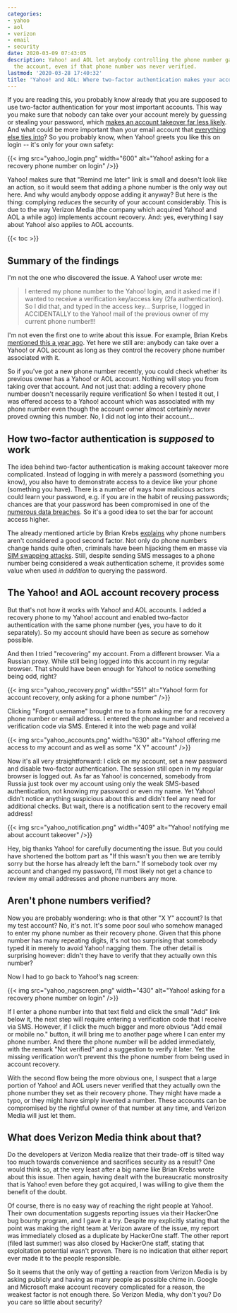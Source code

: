 ```yaml
---
categories:
- yahoo
- aol
- verizon
- email
- security
date: 2020-03-09 07:43:05
description: Yahoo! and AOL let anybody controlling the phone number gain access to
  the account, even if that phone number was never verified.
lastmod: '2020-03-28 17:40:32'
title: 'Yahoo! and AOL: Where two-factor authentication makes your account less secure'
---
```


If you are reading this, you probably know already that you are supposed to use two-factor authentication for your most important accounts. This way you make sure that nobody can take over your account merely by guessing or stealing your password, which [makes an account takeover far less likely](https://security.googleblog.com/2019/05/new-research-how-effective-is-basic.html). And what could be more important than your email account that [everything else ties into](https://krebsonsecurity.com/2013/06/the-value-of-a-hacked-email-account/)? So you probably know, when Yahoo! greets you like this on login -- it's only for your own safety:

{{< img src="yahoo_login.png" width="600" alt="Yahoo! asking for a recovery phone number on login" />}}

Yahoo! makes sure that "Remind me later" link is small and doesn't look like an action, so it would seem that adding a phone number is the only way out here. And why would anybody oppose adding it anyway? But here is the thing: complying *reduces* the security of your account considerably. This is due to the way Verizon Media (the company which acquired Yahoo! and AOL a while ago) implements account recovery. And: yes, everything I say about Yahoo! also applies to AOL accounts.

{{< toc >}}

## Summary of the findings

I'm not the one who discovered the issue. A Yahoo! user wrote me:

> I entered my phone number to the Yahoo! login, and it asked me if I wanted to receive a verification key/access key (2fa authentication). So I did that, and typed in the access key...
> Surprise, I logged in ACCIDENTALLY to the Yahoo! mail of the previous owner of my current phone number!!!

I'm not even the first one to write about this issue. For example, Brian Krebs [mentioned this a year ago](https://krebsonsecurity.com/2019/03/why-phone-numbers-stink-as-identity-proof/). Yet here we still are: anybody can take over a Yahoo! or AOL account as long as they control the recovery phone number associated with it.

So if you've got a new phone number recently, you could check whether its previous owner has a Yahoo! or AOL account. Nothing will stop you from taking over that account. And not just that: adding a recovery phone number doesn't necessarily require verification! So when I tested it out, I was offered access to a Yahoo! account which was associated with my phone number even though the account owner almost certainly never proved owning this number. No, I did not log into their account...

## How two-factor authentication is *supposed* to work

The idea behind two-factor authentication is making account takeover more complicated. Instead of logging in with merely a password (something you know), you also have to demonstrate access to a device like your phone (something you have). There is a number of ways how malicious actors could learn your password, e.g. if you are in the habit of reusing passwords; chances are that your password has been compromised in one of the [numerous data breaches](https://haveibeenpwned.com/). So it's a good idea to set the bar for account access higher.

The already mentioned article by Brian Krebs [explains](https://krebsonsecurity.com/2019/03/why-phone-numbers-stink-as-identity-proof/) why phone numbers aren't considered a good second factor. Not only do phone numbers change hands quite often, criminals have been hijacking them en masse via [SIM swapping attacks](https://en.wikipedia.org/wiki/SIM_swap_scam). Still, despite sending SMS messages to a phone number being considered a weak authentication scheme, it provides some value when used *in addition* to querying the password.

## The Yahoo! and AOL account recovery process

But that's not how it works with Yahoo! and AOL accounts. I added a recovery phone to my Yahoo! account and enabled two-factor authentication with the same phone number (yes, you have to do it separately). So my account should have been as secure as somehow possible.

And then I tried "recovering" my account. From a different browser. Via a Russian proxy. While still being logged into this account in my regular browser. That should have been enough for Yahoo! to notice something being odd, right?

{{< img src="yahoo_recovery.png" width="551" alt="Yahoo! form for account recovery, only asking for a phone number" />}}

Clicking "Forgot username" brought me to a form asking me for a recovery phone number or email address. I entered the phone number and received a verification code via SMS. Entered it into the web page and voilà!

{{< img src="yahoo_accounts.png" width="630" alt="Yahoo! offering me access to my account and as well as some \"X Y\" account" />}}

Now it's all very straightforward: I click on my account, set a new password and disable two-factor authentication. The session still open in my regular browser is logged out. As far as Yahoo! is concerned, somebody from Russia just took over my account using only the weak SMS-based authentication, not knowing my password or even my name. Yet Yahoo! didn't notice anything suspicious about this and didn't feel any need for additional checks. But wait, there is a notification sent to the recovery email address!

{{< img src="yahoo_notification.png" width="409" alt="Yahoo! notifying me about account takeover" />}}

Hey, big thanks Yahoo! for carefully documenting the issue. But you could have shortened the bottom part as "If this wasn't you then we are terribly sorry but the horse has already left the barn." If somebody took over my account and changed my password, I'll most likely not get a chance to review my email addresses and phone numbers any more.

## Aren't phone numbers verified?

Now you are probably wondering: who is that other "X Y" account? Is that my test account? No, it's not. It's some poor soul who somehow managed to enter my phone number as their recovery phone. Given that this phone number has many repeating digits, it's not too surprising that somebody typed it in merely to avoid Yahoo! nagging them. The other detail is surprising however: didn't they have to verify that they actually own this number?

Now I had to go back to Yahoo!&rsquo;s nag screen:

{{< img src="yahoo_nagscreen.png" width="430" alt="Yahoo! asking for a recovery phone number on login" />}}

If I enter a phone number into that text field and click the small "Add" link below it, the next step will require entering a verification code that I receive via SMS. However, if I click the much bigger and more obvious "Add email or mobile no." button, it will bring me to another page where I can enter my phone number. And there the phone number will be added immediately, with the remark "Not verified" and a suggestion to verify it later. Yet the missing verification won't prevent this the phone number from being used in account recovery.

With the second flow being the more obvious one, I suspect that a large portion of Yahoo! and AOL users never verified that they actually own the phone number they set as their recovery phone. They might have made a typo, or they might have simply invented a number. These accounts can be compromised by the rightful owner of that number at any time, and Verizon Media will just let them.

## What does Verizon Media think about that?

Do the developers at Verizon Media realize that their trade-off is tilted way too much towards convenience and sacrifices security as a result? One would think so, at the very least after a big name like Brian Krebs wrote about this issue. Then again, having dealt with the bureaucratic monstrosity that is Yahoo! even before they got acquired, I was willing to give them the benefit of the doubt.

Of course, there is no easy way of reaching the right people at Yahoo!. Their own documentation suggests reporting issues via their HackerOne bug bounty program, and I gave it a try. Despite my explicitly stating that the point was making the right team at Verizon aware of the issue, my report was immediately closed as a duplicate by HackerOne staff. The other report (filed last summer) was also closed by HackerOne staff, stating that exploitation potential wasn't proven. There is no indication that either report ever made it to the people responsible.

So it seems that the only way of getting a reaction from Verizon Media is by asking publicly and having as many people as possible chime in. Google and Microsoft make account recovery complicated for a reason, the weakest factor is not enough there. So Verizon Media, why don't you? Do you care so little about security?
